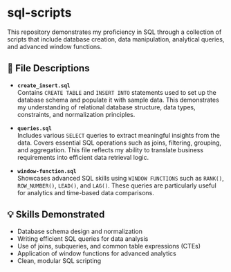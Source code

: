 # sql-scripts

This repository demonstrates my proficiency in SQL through a collection of scripts that include database creation, data manipulation, analytical queries, and advanced window functions.

## 📁 File Descriptions

- **`create_insert.sql`**  
  Contains `CREATE TABLE` and `INSERT INTO` statements used to set up the database schema and populate it with sample data. This demonstrates my understanding of relational database structure, data types, constraints, and normalization principles.

- **`queries.sql`**  
  Includes various `SELECT` queries to extract meaningful insights from the data. Covers essential SQL operations such as joins, filtering, grouping, and aggregation. This file reflects my ability to translate business requirements into efficient data retrieval logic.

- **`window-function.sql`**  
  Showcases advanced SQL skills using `WINDOW FUNCTIONS` such as `RANK()`, `ROW_NUMBER()`, `LEAD()`, and `LAG()`. These queries are particularly useful for analytics and time-based data comparisons.

## 💡 Skills Demonstrated

- Database schema design and normalization  
- Writing efficient SQL queries for data analysis  
- Use of joins, subqueries, and common table expressions (CTEs)  
- Application of window functions for advanced analytics  
- Clean, modular SQL scripting
